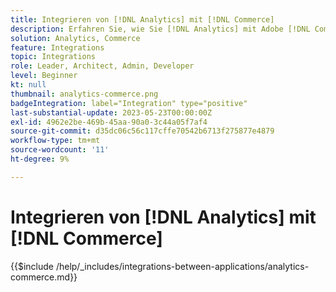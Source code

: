 ```yaml
---
title: Integrieren von [!DNL Analytics] mit [!DNL Commerce]
description: Erfahren Sie, wie Sie [!DNL Analytics] mit Adobe [!DNL Commerce]  integrieren.
solution: Analytics, Commerce
feature: Integrations
topic: Integrations
role: Leader, Architect, Admin, Developer
level: Beginner
kt: null
thumbnail: analytics-commerce.png
badgeIntegration: label="Integration" type="positive"
last-substantial-update: 2023-05-23T00:00:00Z
exl-id: 4962e2be-469b-45aa-90a0-3c44a05f7af4
source-git-commit: d35dc06c56c117cffe70542b6713f275877e4879
workflow-type: tm+mt
source-wordcount: '11'
ht-degree: 9%

---
```


# Integrieren von [!DNL Analytics] mit [!DNL Commerce]

{{$include /help/_includes/integrations-between-applications/analytics-commerce.md}}
